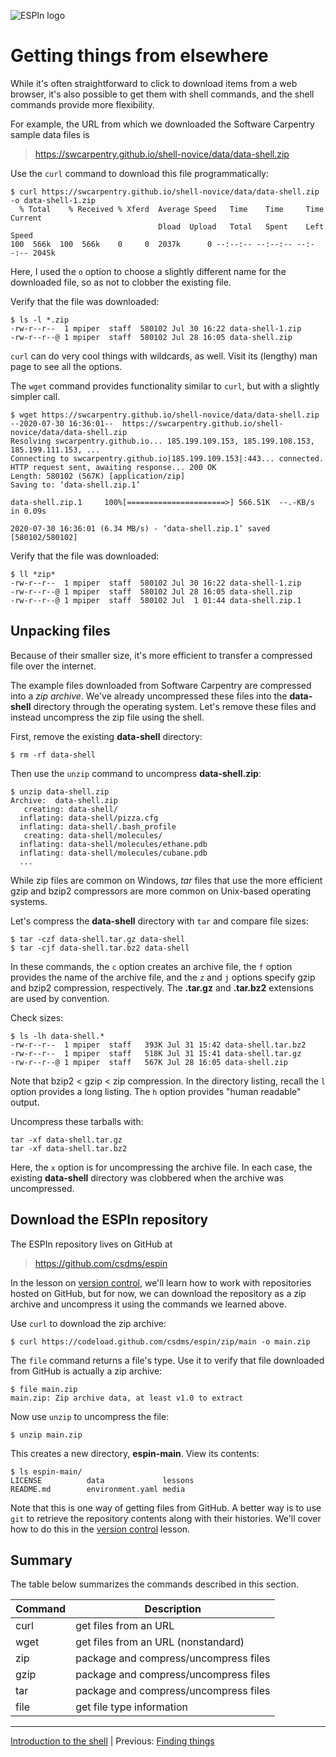 ![ESPIn logo](../../media/ESPIn.png)

# Getting things from elsewhere

While it's often straightforward to click to download items from a web browser,
it's also possible to get them with shell commands,
and the shell commands provide more flexibility.

For example,
the URL from which we downloaded the Software Carpentry sample data files is

> https://swcarpentry.github.io/shell-novice/data/data-shell.zip

Use the `curl` command to download this file programmatically:
```
$ curl https://swcarpentry.github.io/shell-novice/data/data-shell.zip -o data-shell-1.zip
  % Total    % Received % Xferd  Average Speed   Time    Time     Time  Current
                                 Dload  Upload   Total   Spent    Left  Speed
100  566k  100  566k    0     0  2037k      0 --:--:-- --:--:-- --:--:-- 2045k
```
Here, I used the `o` option to choose a slightly different name
for the downloaded file,
so as not to clobber the existing file.

Verify that the file was downloaded:
```
$ ls -l *.zip
-rw-r--r--  1 mpiper  staff  580102 Jul 30 16:22 data-shell-1.zip
-rw-r--r--@ 1 mpiper  staff  580102 Jul 28 16:05 data-shell.zip
```

`curl` can do very cool things with wildcards, as well.
Visit its (lengthy) man page to see all the options.

The `wget` command provides functionality similar to `curl`,
but with a slightly simpler call.
```
$ wget https://swcarpentry.github.io/shell-novice/data/data-shell.zip
--2020-07-30 16:36:01--  https://swcarpentry.github.io/shell-novice/data/data-shell.zip
Resolving swcarpentry.github.io... 185.199.109.153, 185.199.108.153, 185.199.111.153, ...
Connecting to swcarpentry.github.io|185.199.109.153|:443... connected.
HTTP request sent, awaiting response... 200 OK
Length: 580102 (567K) [application/zip]
Saving to: ‘data-shell.zip.1’

data-shell.zip.1     100%[======================>] 566.51K  --.-KB/s    in 0.09s

2020-07-30 16:36:01 (6.34 MB/s) - ‘data-shell.zip.1’ saved [580102/580102]
```

Verify that the file was downloaded:
```
$ ll *zip*
-rw-r--r--  1 mpiper  staff  580102 Jul 30 16:22 data-shell-1.zip
-rw-r--r--@ 1 mpiper  staff  580102 Jul 28 16:05 data-shell.zip
-rw-r--r--@ 1 mpiper  staff  580102 Jul  1 01:44 data-shell.zip.1
```


## Unpacking files

Because of their smaller size,
it's more efficient to transfer a compressed file over the internet.

The example files downloaded from Software Carpentry
are compressed into a *zip archive*.
We've already uncompressed these files into the **data-shell** directory
through the operating system.
Let's remove these files and instead uncompress the zip file using the shell.

First, remove the existing **data-shell** directory:
```
$ rm -rf data-shell
```
Then use the `unzip` command to uncompress **data-shell.zip**:
```
$ unzip data-shell.zip
Archive:  data-shell.zip
   creating: data-shell/
  inflating: data-shell/pizza.cfg
  inflating: data-shell/.bash_profile
   creating: data-shell/molecules/
  inflating: data-shell/molecules/ethane.pdb
  inflating: data-shell/molecules/cubane.pdb
  ...
```

While zip files are common on Windows,
*tar* files that use the more efficient gzip and bzip2 compressors
are more common on Unix-based operating systems.

Let's compress the **data-shell** directory
with `tar` and compare file sizes:
```
$ tar -czf data-shell.tar.gz data-shell
$ tar -cjf data-shell.tar.bz2 data-shell
```
In these commands,
the `c` option creates an archive file,
the `f` option provides the name of the archive file,
and the `z` and `j` options specify gzip and bzip2 compression, respectively.
The **.tar.gz** and **.tar.bz2** extensions are used by convention.

Check sizes:
```
$ ls -lh data-shell.*
-rw-r--r--  1 mpiper  staff   393K Jul 31 15:42 data-shell.tar.bz2
-rw-r--r--  1 mpiper  staff   518K Jul 31 15:41 data-shell.tar.gz
-rw-r--r--@ 1 mpiper  staff   567K Jul 28 16:05 data-shell.zip
```
Note that bzip2 < gzip < zip compression.
In the directory listing, recall the `l` option provides a long listing.
The `h` option provides "human readable" output.

Uncompress these tarballs with:
```
tar -xf data-shell.tar.gz
tar -xf data-shell.tar.bz2
```
Here, the `x` option is for uncompressing the archive file.
In each case,
the existing **data-shell** directory was clobbered
when the archive was uncompressed.


## Download the ESPIn repository

The ESPIn repository lives on GitHub at

> https://github.com/csdms/espin

In the lesson on [version control](../git/index.md),
we'll learn how to work with repositories hosted on GitHub,
but for now,
we can download the repository as a zip archive
and uncompress it using the commands we learned above.

Use `curl` to download the zip archive:
```
$ curl https://codeload.github.com/csdms/espin/zip/main -o main.zip
```

The `file` command returns a file's type.
Use it to verify that file downloaded from GitHub
is actually a zip archive:
```
$ file main.zip
main.zip: Zip archive data, at least v1.0 to extract
```

Now use `unzip` to uncompress the file:
```
$ unzip main.zip
```
This creates a new directory, **espin-main**.
View its contents:
```
$ ls espin-main/
LICENSE          data             lessons
README.md        environment.yaml media
```

Note that this is one way of getting files from GitHub.
A better way is to use `git` to retrieve the repository contents
along with their histories.
We'll cover how to do this in the [version control](../git/index.md) lesson.


## Summary

The table below summarizes the commands described in this section.

| Command  | Description
| -------- | -----------
| curl     | get files from an URL
| wget     | get files from an URL (nonstandard)
| zip      | package and compress/uncompress files
| gzip     | package and compress/uncompress files
| tar      | package and compress/uncompress files
| file     | get file type information

___

[Introduction to the shell](./index.md) |
Previous: [Finding things](./finding-things.md)
